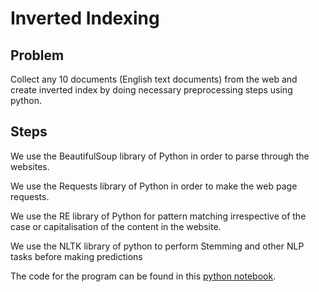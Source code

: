# Inverted Indexing

## Problem

Collect any 10 documents (English text documents) from the web and create inverted index by doing necessary preprocessing steps using python.

## Steps

We use the BeautifulSoup library of Python in order to parse through the websites.

We use the Requests library of Python in order to make the web page requests.

We use the RE library of Python for pattern matching irrespective of the case or capitalisation of the content in the website.

We use the NLTK library of python to perform Stemming and other NLP tasks before making predictions

The code for the program can be found in this [python notebook](./Inverted_Indexing.ipynb).
